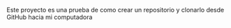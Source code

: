 Este proyecto es una prueba de como crear un repositorio y clonarlo desde GitHub hacia mi computadora